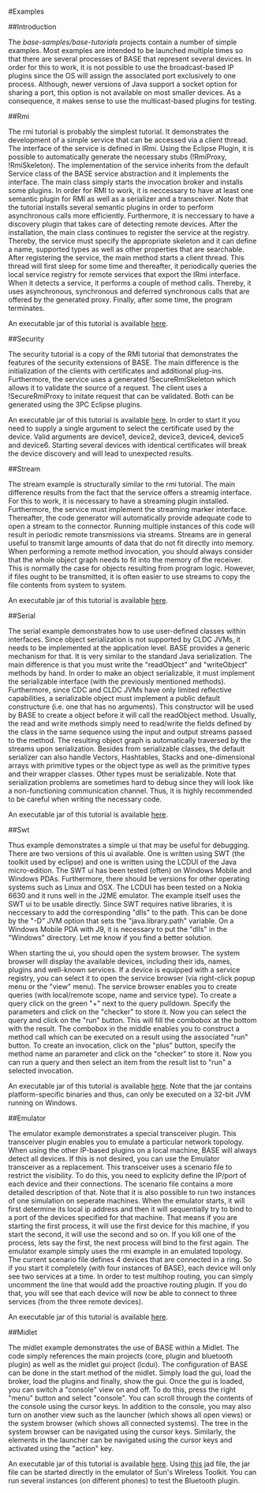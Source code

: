 #Examples

##Introduction

The *base-samples/base-tutorials* projects contain a number of simple examples. Most examples are intended to be launched multiple times so that there are several processes of BASE that represent several devices. In order for this to work, it is not possible to use the broadcast-based IP plugins since the OS will assign the associated port exclusively to one process. Although, newer versions of Java support a socket option for sharing a port, this option is not available on most smaller devices. As a consequence, it makes sense to use the multicast-based plugins for testing.

##Rmi

The rmi tutorial is probably the simplest tutorial. It demonstrates the development of a simple service that can be accessed via a client thread. The interface of the service is defined in IRmi. Using the Eclipse Plugin, it is possible to automatically generate the necessary stubs (!RmiProxy, !RmiSkeleton). The implementation of the service inherits from the default Service class of the BASE service abstraction and it implements the interface. The main class simply starts the invocation broker and installs some plugins. In order for RMI to work, it is neccessary to have at least one semantic plugin for RMI as well as a serializer and a transceiver. Note that the tutorial installs several semantic plugins in order to perform asynchronous calls more efficiently. Furthermore, it is neccessary to have a discovery plugin that takes care of detecting remote devices. After the installation, the main class continues to register the service at the registry. Thereby, the service must specify the appropriate skeleton and it can define a name, supported types as well as other properties that are searchable. After registering the service, the main method starts a client thread. This thread will first sleep for some time and thereafter, it periodically queries the local service registry for remote services that export the IRmi interface. When it detects a service, it performs a couple of method calls. Thereby, it uses asynchronous, synchronous and deferred synchronous calls that are offered by the generated proxy. Finally, after some time, the program terminates. 

An executable jar of this tutorial is available [here](http://pppc-base.googlecode.com/svn/maven/releases/info/pppc/base/base-tutorial-emulator/1.0.0/base-tutorial-emulator-1.0.0-jar-with-dependencies.jar).


##Security

The security tutorial is a copy of the RMI tutorial that demonstrates the features of the security extensions of BASE. The main difference is the initialization of the clients with certificates and additional plug-ins. Furthermore, the service uses a generated !SecureRmiSkeleton which allows it to validate the source of a request. The client uses a !SecureRmiProxy to initate request that can be validated. Both can be generated using the 3PC Eclipse plugins. 

An executable jar of this tutorial is available [here](http://pppc-base.googlecode.com/svn/maven/releases/info/pppc/base/base-tutorial-security/1.0.0/base-tutorial-security-1.0.0-jar-with-dependencies.jar). In order to start it you need to supply a single argument to select the certificate used by the device. Valid arguments are device1, device2, device3, device4, device5 and device6. Starting several devices with identical certificates will break the device discovery and will lead to unexpected results.

##Stream

The stream example is structurally similar to the rmi tutorial. The main difference results from the fact that the service offers a streamig interface. For this to work, it is necessary to have a streaming plugin installed. Furthermore, the service must implement the streaming marker interface. Thereafter, the code generator will automatically provide adequate code to open a stream to the connector. Running multiple instances of this code will result in periodic remote transmissions via streams. Streams are in general useful to transmit large amounts of data that do not fit directly into memory. When performing a remote method invocation, you should always consider that the whole object graph needs to fit into the memory of the receiver. This is normally the case for objects resulting from program logic. However, if files ought to be transmitted, it is often easier to use streams to copy the file contents from system to system. 

An executable jar of this tutorial is available [here](http://pppc-base.googlecode.com/svn/maven/releases/info/pppc/base/base-tutorial-stream/1.0.0/base-tutorial-stream-1.0.0-jar-with-dependencies.jar).

##Serial

The serial example demonstrates how to use user-defined classes within interfaces. Since object serialization is not supported by CLDC JVMs, it needs to be implemented at the application level. BASE provides a generic mechanism for that. It is very similar to the standard Java serialization. The main difference is that you must write the "readObject" and "writeObject" methods by hand. In order to make an object serializable, it must implement the serializable interface (with the previously mentioned methods). Furthermore, since CDC and CLDC JVMs have only limited reflective capabilities, a serializable object must implement a public default constructure (i.e. one that has no arguments). This constructor will be used by BASE to create a object before it will call the readObject method. Usually, the read and write methods simply need to read/write the fields defined by the class in the same sequence using the input and output streams passed to the method. The resulting object graph is automatically traversed by the streams upon serialization. Besides from serializable classes, the default serializer can also handle Vectors, Hashtables, Stacks and one-dimensional arrays with primitive types or the object type as well as the primitive types and their wrapper classes. Other types must be serializable. Note that serialization problems are sometimes hard to debug since they will look like a non-functioning communication channel. Thus, it is highly recommended to be careful when writing the necessary code. 

An executable jar of this tutorial is available [here](http://pppc-base.googlecode.com/svn/maven/releases/info/pppc/base/base-tutorial-serial/1.0.0/base-tutorial-serial-1.0.0-jar-with-dependencies.jar).

##Swt

Thus example demonstrates a simple ui that may be useful for debugging. There are two versions of this ui available. One is written using SWT (the toolkit used by eclipse) and one is written using the LCDUI of the Java micro-edition. The SWT ui has been tested (often) on Windows Mobile and Windows PDAs. Furthermore, there should be versions for other operating systems such as Linux and OSX. The LCDUI has been tested on a Nokia 6630 and it runs well in the J2ME emulator. The example itself uses the SWT ui to be usable directly. Since SWT requires native libraries, it is neccessary to add the corresponding "dlls" to the path. This can be done by the "-D" JVM option that sets the "java.library.path" variable. On a Windows Mobile PDA with J9, it is necessary to put the "dlls" in the "Windows" directory. Let me know if you find a better solution. 

When starting the ui, you should open the system browser. The system browser will display the available devices, including their ids, names, plugins and well-known services. If a device is equipped with a service registry, you can select it to open the service browser (via right-click popup menu or the "view" menu). The service browser enables you to create queries (with local/remote scope, name and service type). To create a query click on the green "+" next to the query pulldown. Specify the parameters and click on the "checker" to store it. Now you can select the query and click on the "run" button. This will fill the combobox at the bottom with the result. The combobox in the middle enables you to construct a method call which can be executed on a result using the associated "run" button. To create an invocation, click on the "plus" button, specify the method name an parameter and click on the "checker" to store it. Now you can run a query and then select an item from the result list to "run" a selected invocation.

An executable jar of this tutorial is available [here](http://pppc-base.googlecode.com/svn/maven/releases/info/pppc/base/base-tutorial-swt/1.0.0/base-tutorial-swt-1.0.0-jar-with-dependencies.jar). Note that the jar contains platform-specific binaries and thus, can only be executed on a 32-bit JVM running on Windows.

##Emulator

The emulator example demonstrates a special transceiver plugin. This transceiver plugin enables you to emulate a particular network topology. When using the other IP-based plugins on a local machine, BASE will always detect all devices. If this is not desired, you can use the Emulator transceiver as a replacement. This transceiver uses a scenario file to restrict the visibility. To do this, you need to explicity define the IP/port of each device and their connections. The scenario file contains a more detailed description of that. Note that it is also possible to run two instances of one simulation on seperate machines. When the emulator starts, it will first determine its local ip address and then it will sequentially try to bind to a port of the devices specified for that machine. That means if you are starting the first process, it will use the first device for this machine, if you start the second, it will use the second and so on. If you kill one of the process, lets say the first, the next process will bind to the first again. The emulator example simply uses the rmi example in an emulated topology. The current scenario file defines 4 devices that are connected in a ring. So if you start it completely (with four instances of BASE), each device will only see two services at a time. In order to test multihop routing, you can simply uncomment the line that would add the proactive routing plugin. If you do that, you will see that each device will now be able to connect to three services (from the three remote devices). 

An executable jar of this tutorial is available [here](http://pppc-base.googlecode.com/svn/maven/releases/info/pppc/base/base-tutorial-emulator/1.0.0/base-tutorial-emulator-1.0.0-jar-with-dependencies.jar).


##Midlet

The midlet example demonstrates the use of BASE within a Midlet. The code simply references the main projects (core, plugin and bluetooth plugin) as well as the midlet gui project (lcdui). The configuration of BASE can be done in the start method of the midlet. Simply load the gui, load the broker, load the plugins and finally, show the gui. Once the gui is loaded, you can switch a "console" view on and off. To do this, press the right "menu" button and select "console". You can scroll through the contents of the console using the cursor keys. In addition to the console, you may also turn on another view such as the launcher (which shows all open views) or the system browser (which shows all connected systems). The tree in the system browser can be navigated using the cursor keys. Similarly, the elements in the launcher can be navigated using the cursor keys and activated using the "action" key.

An executable jar of this tutorial is available [here](http://pppc-base.googlecode.com/svn/maven/releases/info/pppc/base/base-tutorial-midlet/1.0.0/base-tutorial-midlet-1.0.0-me.jar). Using [this](http://pppc-base.googlecode.com/svn/maven/releases/info/pppc/base/base-tutorial-midlet/1.0.0/base-tutorial-midlet-1.0.0-me.jad) jad file, the jar file can be started directly in the emulator of Sun's Wireless Toolkit. You can run several instances (on different phones) to test the Bluetooth plugin.